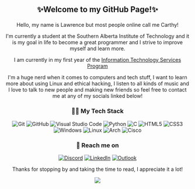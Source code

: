 ## <p align=center>✨Welcome to my GitHub Page!✨

<p align=center>Hello, my name is Lawrence but most people online call me Carthy! 
  
<div align="center">
 
I'm currently a student at the Southern Alberta Institute of Technology and it is my goal in life to become a great programmer and I strive to improve myself and learn more.

I am currently in my first year of the [Information Technology Services Program](https://www.sait.ca/programs-and-courses/diplomas/information-technology-services)

I'm a huge nerd when it comes to computers and tech stuff, I want to learn more about using Linux and ethical hacking, I listen to all kinds of music and I love to talk to new people and making new friends so feel free to contact me at any of my socials linked below!

### 👨‍💻 My Tech Stack
![Git](https://img.shields.io/badge/git-%23F05033.svg?style=for-the-badge&logo=git&logoColor=white)
![GitHub](https://img.shields.io/badge/github-%23121011.svg?style=for-the-badge&logo=github&logoColor=white)
![Visual Studio Code](https://img.shields.io/badge/Visual%20Studio%20Code-0078d7.svg?style=for-the-badge&logo=visual-studio-code&logoColor=white)
![Python](https://img.shields.io/badge/python-3670A0?style=for-the-badge&logo=python&logoColor=ffdd54)
![C](https://img.shields.io/badge/c-%2300599C.svg?style=for-the-badge&logo=c&logoColor=white)
![HTML5](https://img.shields.io/badge/html5-%23E34F26.svg?style=for-the-badge&logo=html5&logoColor=white)
![CSS3](https://img.shields.io/badge/css3-%231572B6.svg?style=for-the-badge&logo=css3&logoColor=white)
![Windows](https://img.shields.io/badge/Windows-0078D6?style=for-the-badge&logo=windows&logoColor=white)
![Linux](https://img.shields.io/badge/Linux-FCC624?style=for-the-badge&logo=linux&logoColor=black)
![Arch](https://img.shields.io/badge/Arch%20Linux-1793D1?logo=arch-linux&logoColor=fff&style=for-the-badge)
![Cisco](https://img.shields.io/badge/cisco-%23049fd9.svg?style=for-the-badge&logo=cisco&logoColor=black)


### 💬 Reach me on
[![Discord](https://img.shields.io/badge/Discord-%235865F2.svg?style=for-the-badge&logo=discord&logoColor=white)](https://discord.com/users/295356028332277760)
[![LinkedIn](https://img.shields.io/badge/linkedin-%230077B5.svg?style=for-the-badge&logo=linkedin&logoColor=white)](https://www.linkedin.com/in/lawrence-porquia-682929285/)
[![Outlook](https://img.shields.io/badge/Microsoft_Outlook-0078D4?style=for-the-badge&logo=microsoft-outlook&logoColor=white)](mailto:lawrence-porquia@hotmail.com)

Thanks for stopping by and taking the time to read, I appreciate it a lot!


<div align="center">
  <a href="https://discord.com/users/295356028332277760" >
    <img src="https://lanyard.kyrie25.me/api/295356028332277760?imgStyle=square&imgBorderRadius=10px" />
      </a>


